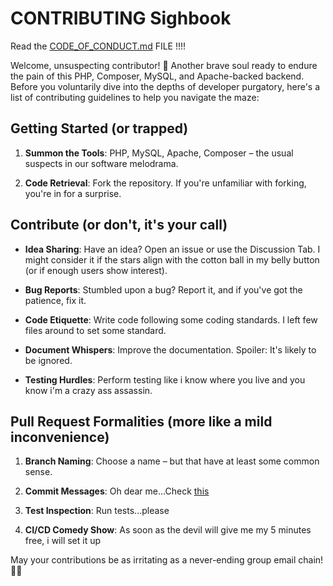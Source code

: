 # CONTRIBUTING Sighbook
Read the [CODE_OF_CONDUCT.md](https://github.com/pazDontExist/mental-space-backend/blob/master/CODE_OF_CONDUCT.md) FILE !!!!

Welcome, unsuspecting contributor! 🤨 Another brave soul ready to endure the pain of this PHP, Composer, MySQL, and Apache-backed backend. 
Before you voluntarily dive into the depths of developer purgatory, here's a list of contributing guidelines to help you navigate the maze:

## Getting Started (or trapped)

1. **Summon the Tools**: PHP, MySQL, Apache, Composer – the usual suspects in our software melodrama.

2. **Code Retrieval**: Fork the repository. If you're unfamiliar with forking, you're in for a surprise.

## Contribute (or don't, it's your call)

- **Idea Sharing**: Have an idea? Open an issue or use the Discussion Tab. I might consider it if the stars align with the cotton ball in my belly button (or if enough users show interest).

- **Bug Reports**: Stumbled upon a bug? Report it, and if you've got the patience, fix it.

- **Code Etiquette**: Write code following some coding standards. I left few files around to set some standard.

- **Document Whispers**: Improve the documentation. Spoiler: It's likely to be ignored.

- **Testing Hurdles**: Perform testing like i know where you live and you know i'm a crazy ass assassin.

## Pull Request Formalities (more like a mild inconvenience)

1. **Branch Naming**: Choose a name – but that have at least some common sense.

2. **Commit Messages**: Oh dear me...Check [this](https://www.conventionalcommits.org/en/v1.0.0/)

3. **Test Inspection**: Run tests...please

4. **CI/CD Comedy Show**: As soon as the devil will give me my 5 minutes free, i will set it up

May your contributions be as irritating as a never-ending group email chain! 📧😒


